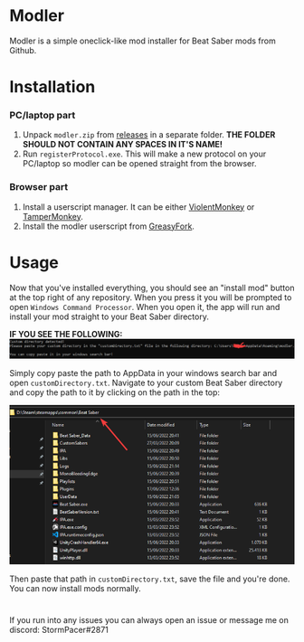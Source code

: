 # Modler
Modler is a simple oneclick-like mod installer for Beat Saber mods from Github.

# Installation
### PC/laptop part
1. Unpack `modler.zip` from [releases](https://github.com/StormPacer/Modler/releases/latest) in a separate folder. **THE FOLDER SHOULD NOT CONTAIN ANY SPACES IN IT'S NAME!**
2. Run `registerProtocol.exe`. This will make a new protocol on your PC/laptop so modler can be opened straight from the browser.
### Browser part
1. Install a userscript manager. It can be either [ViolentMonkey](https://violentmonkey.github.io/get-it/) or [TamperMonkey](https://www.tampermonkey.net/).
2. Install the modler userscript from [GreasyFork](https://greasyfork.org/en/scripts/446675-modler).

# Usage
Now that you've installed everything, you should see an "install mod" button at the top right of any repository. When you press it you will be prompted to open `Windows Command Processor`. When you open it, the app will run and install your mod straight to your Beat Saber directory.

**IF YOU SEE THE FOLLOWING:**
![customDirectory](https://raw.githubusercontent.com/StormPacer/Modler/main/images/customDirectory.png)

Simply copy paste the path to AppData in your windows search bar and open `customDirectory.txt`. Navigate to your custom Beat Saber directory and copy the path to it by clicking on the path in the top:

![Path](https://raw.githubusercontent.com/StormPacer/Modler/main/images/path.png)

Then paste that path in `customDirectory.txt`, save the file and you're done. You can now install mods normally.

#

If you run into any issues you can always open an issue or message me on discord: StormPacer#2871
